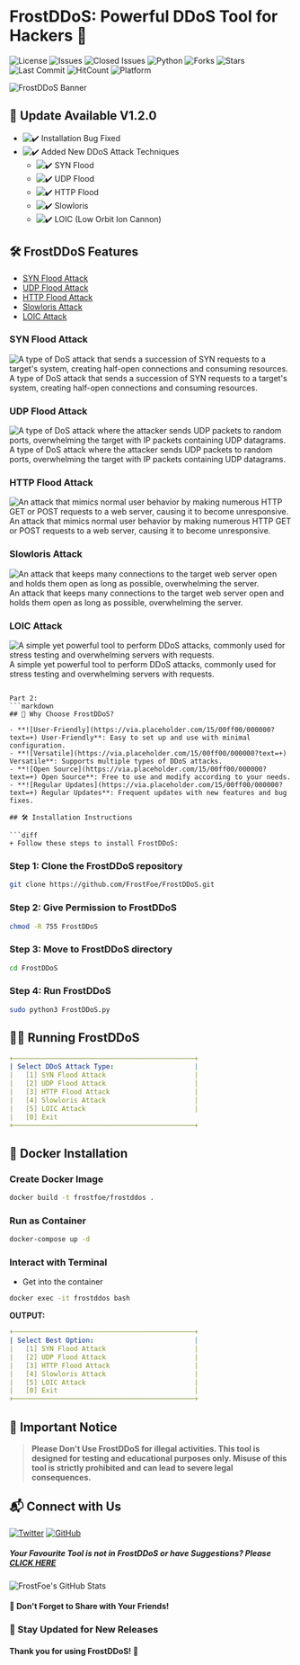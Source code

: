 # FrostDDoS: Powerful DDoS Tool for Hackers 🥇

![License](https://img.shields.io/github/license/FrostFoe/FrostDDoS?style=for-the-badge&color=orange)
![Issues](https://img.shields.io/github/issues/FrostFoe/FrostDDoS?style=for-the-badge&color=blueviolet)
![Closed Issues](https://img.shields.io/github/issues-closed/FrostFoe/FrostDDoS?style=for-the-badge&color=green)
![Python](https://img.shields.io/badge/Python-3-blue?style=for-the-badge&color=yellow)
![Forks](https://img.shields.io/github/forks/FrostFoe/FrostDDoS?style=for-the-badge&color=orange)
![Stars](https://img.shields.io/github/stars/FrostFoe/FrostDDoS?style=for-the-badge&color=yellow)
![Last Commit](https://img.shields.io/github/last-commit/FrostFoe/FrostDDoS?style=for-the-badge&color=blue)
![HitCount](http://hits.dwyl.com/FrostFoe/FrostDDoS.svg?style=for-the-badge&color=green)
![Platform](https://img.shields.io/badge/platform-Linux%20%7C%20KaliLinux%20%7C%20ParrotOs-blue?style=for-the-badge&color=blueviolet)

![FrostDDoS Banner](https://your-image-link.com/banner.png)

## 🚀 Update Available V1.2.0

- ![✔️](https://via.placeholder.com/15/00ff00/000000?text=+) Installation Bug Fixed
- ![✔️](https://via.placeholder.com/15/00ff00/000000?text=+) Added New DDoS Attack Techniques
  - ![✔️](https://via.placeholder.com/15/00ff00/000000?text=+) SYN Flood
  - ![✔️](https://via.placeholder.com/15/00ff00/000000?text=+) UDP Flood
  - ![✔️](https://via.placeholder.com/15/00ff00/000000?text=+) HTTP Flood
  - ![✔️](https://via.placeholder.com/15/00ff00/000000?text=+) Slowloris
  - ![✔️](https://via.placeholder.com/15/00ff00/000000?text=+) LOIC (Low Orbit Ion Cannon)

## 🛠️ FrostDDoS Features

- [SYN Flood Attack](#syn-flood-attack)
- [UDP Flood Attack](#udp-flood-attack)
- [HTTP Flood Attack](#http-flood-attack)
- [Slowloris Attack](#slowloris-attack)
- [LOIC Attack](#loic-attack)

### SYN Flood Attack
![A type of DoS attack that sends a succession of SYN requests to a target's system, creating half-open connections and consuming resources.](https://via.placeholder.com/15/007bff/000000?text=+) A type of DoS attack that sends a succession of SYN requests to a target's system, creating half-open connections and consuming resources.

### UDP Flood Attack
![A type of DoS attack where the attacker sends UDP packets to random ports, overwhelming the target with IP packets containing UDP datagrams.](https://via.placeholder.com/15/007bff/000000?text=+) A type of DoS attack where the attacker sends UDP packets to random ports, overwhelming the target with IP packets containing UDP datagrams.

### HTTP Flood Attack
![An attack that mimics normal user behavior by making numerous HTTP GET or POST requests to a web server, causing it to become unresponsive.](https://via.placeholder.com/15/007bff/000000?text=+) An attack that mimics normal user behavior by making numerous HTTP GET or POST requests to a web server, causing it to become unresponsive.

### Slowloris Attack
![An attack that keeps many connections to the target web server open and holds them open as long as possible, overwhelming the server.](https://via.placeholder.com/15/007bff/000000?text=+) An attack that keeps many connections to the target web server open and holds them open as long as possible, overwhelming the server.

### LOIC Attack
![A simple yet powerful tool to perform DDoS attacks, commonly used for stress testing and overwhelming servers with requests.](https://via.placeholder.com/15/007bff/000000?text=+) A simple yet powerful tool to perform DDoS attacks, commonly used for stress testing and overwhelming servers with requests.
```

Part 2:
```markdown
## 🌟 Why Choose FrostDDoS?

- **![User-Friendly](https://via.placeholder.com/15/00ff00/000000?text=+) User-Friendly**: Easy to set up and use with minimal configuration.
- **![Versatile](https://via.placeholder.com/15/00ff00/000000?text=+) Versatile**: Supports multiple types of DDoS attacks.
- **![Open Source](https://via.placeholder.com/15/00ff00/000000?text=+) Open Source**: Free to use and modify according to your needs.
- **![Regular Updates](https://via.placeholder.com/15/00ff00/000000?text=+) Regular Updates**: Frequent updates with new features and bug fixes.

## 🛠️ Installation Instructions

```diff
+ Follow these steps to install FrostDDoS:
```

### Step 1: Clone the FrostDDoS repository

```bash
git clone https://github.com/FrostFoe/FrostDDoS.git
```

### Step 2: Give Permission to FrostDDoS

```bash
chmod -R 755 FrostDDoS
```

### Step 3: Move to FrostDDoS directory

```bash
cd FrostDDoS
```

### Step 4: Run FrostDDoS

```bash
sudo python3 FrostDDoS.py
```

## 🏃‍♂️ Running FrostDDoS

```yaml
+─────────────────────────────────────────────+
| Select DDoS Attack Type:                    |
|   [1] SYN Flood Attack                      |
|   [2] UDP Flood Attack                      |
|   [3] HTTP Flood Attack                     |
|   [4] Slowloris Attack                      |
|   [5] LOIC Attack                           |
|   [0] Exit
+─────────────────────────────────────────────+
```

## 🐳 Docker Installation

### Create Docker Image

```bash
docker build -t frostfoe/frostddos .
```

### Run as Container

```bash
docker-compose up -d
```

### Interact with Terminal

- Get into the container

```bash
docker exec -it frostddos bash
```

**OUTPUT:**

```yaml
+─────────────────────────────────────────────+
| Select Best Option:                         |
|   [1] SYN Flood Attack                      |
|   [2] UDP Flood Attack                      |
|   [3] HTTP Flood Attack                     |
|   [4] Slowloris Attack                      |
|   [5] LOIC Attack                           |
|   [0] Exit                                  |
+─────────────────────────────────────────────+
```

## 📢 Important Notice

> **Please Don't Use FrostDDoS for illegal activities. This tool is designed for testing and educational purposes only. Misuse of this tool is strictly prohibited and can lead to severe legal consequences.**

## 📬 Connect with Us

[![Twitter](https://img.shields.io/twitter/url?color=%231DA1F2&label=follow&logo=twitter&logoColor=%231DA1F2&style=for-the-badge&url=https%3A%2F%2Ftwitter.com%2F_Zinzu07)](https://twitter.com/_Zinzu07)
[![GitHub](https://img.shields.io/badge/-GitHub-181717?style=for-the-badge&logo=github&link=https://github.com/FrostFoe/)](https://github.com/FrostFoe/)

##### Your Favourite Tool is not in FrostDDoS or have Suggestions? Please [CLICK HERE](https://forms.gle/b235JoCKyUq5iM3t8)

![FrostFoe's GitHub Stats](https://github-readme-stats.vercel.app/api?username=FrostFoe&show_icons=true&title_color=fff&icon_color=79ff97&text_color=9f9f9f&bg_color=151515)

#### 🌟 Don't Forget to Share with Your Friends!

### 📅 Stay Updated for New Releases

#### Thank you for using FrostDDoS! 🚀
